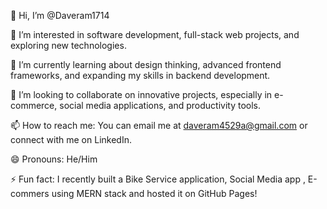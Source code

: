 👋 Hi, I’m @Daveram1714

👀 I’m interested in software development, full-stack web projects, and exploring new technologies.

🌱 I’m currently learning about design thinking, advanced frontend frameworks, and expanding my skills in backend development.

💞️ I’m looking to collaborate on innovative projects, especially in e-commerce, social media applications, and productivity tools.

📫 How to reach me: You can email me at daveram4529a@gmail.com or connect with me on LinkedIn.

😄 Pronouns: He/Him

⚡ Fun fact: I recently built a Bike Service application, Social Media app , E-commers  using MERN stack and hosted it on GitHub Pages!



<!---
Daveram1714/Daveram1714 is a ✨ special ✨ repository because its `README.md` (this file) appears on your GitHub profile.
You can click the Preview link to take a look at your changes.
--->

